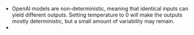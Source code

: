 * OpenAI models are non-deterministic, meaning that identical inputs can yield different outputs. Setting temperature to 0 will make the outputs mostly deterministic, but a small amount of variability may remain.
* 